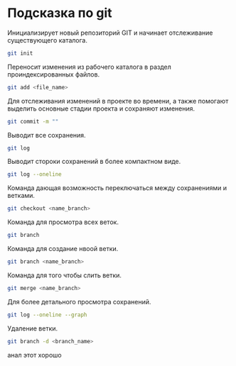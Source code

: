 # Подсказка по git
Инициализирует новый репозиторий GIT и начинает отслеживание существующего каталога.
```sh
git init 
```
Переносит изменения из рабочего каталога в раздел проиндексированных файлов.
```sh
git add <file_name>
```
Для отслеживания изменений в проекте во времени, а также помогают выделить основные стадии проекта и сохраняют изменения.
```sh
git commit -m ""
```
Выводит все сохранения.
```sh
git log 
```
Выводит стороки сохранений в более компактном виде.
```sh
git log --oneline
```
Команда дающая возможность переключаться между сохранениями и ветками.
```sh
git checkout <name_branch>
```
Команда для просмотра всех веток.
```sh 
git branch
```
Команда для создание нвоой ветки.
```sh 
git branch <name_branch>
```
Команда для того чтобы слить ветки.
```sh 
git merge <name_branch> 
```
Для более детального просмотра сохранений.
```sh
git log --oneline --graph
```
Удаление ветки.
```sh 
git branch -d <branch_name>
```

анал этот хорошо 